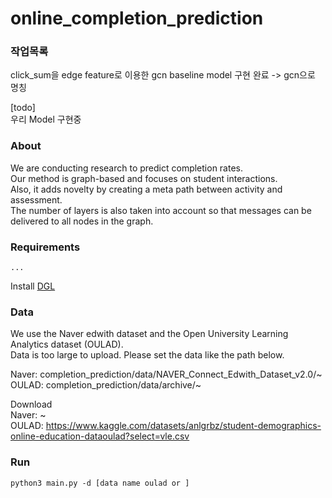 # online_completion_prediction

### 작업목록
click_sum을 edge feature로 이용한 gcn baseline model 구현 완료 -> gcn으로 명칭

[todo]  
우리 Model 구현중


### About
We are conducting research to predict completion rates.   
Our method is graph-based and focuses on student interactions.   
Also, it adds novelty by creating a meta path between activity and assessment.   
The number of layers is also taken into account so that messages can be delivered to all nodes in the graph.   

### Requirements
```
...
```
Install [DGL](https://www.dgl.ai/pages/start.html)

### Data
We use the Naver edwith dataset and the Open University Learning Analytics dataset (OULAD).  
Data is too large to upload.
Please set the data like the path below.

Naver: completion_prediction/data/NAVER_Connect_Edwith_Dataset_v2.0/~  
OULAD: completion_prediction/data/archive/~

Download  
Naver: ~  
OULAD: https://www.kaggle.com/datasets/anlgrbz/student-demographics-online-education-dataoulad?select=vle.csv

### Run
```
python3 main.py -d [data name oulad or ]
```
